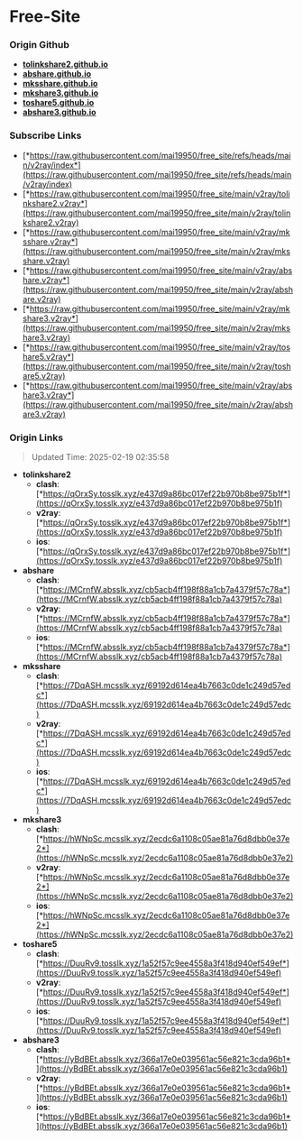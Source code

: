 # Free-Site

### Origin Github

- [**tolinkshare2.github.io**](https://github.com/tolinkshare2/tolinkshare2.github.io)
- [**abshare.github.io**](https://github.com/abshare/abshare.github.io)
- [**mksshare.github.io**](https://github.com/mksshare/mksshare.github.io)
- [**mkshare3.github.io**](https://github.com/mkshare3/mkshare3.github.io)
- [**toshare5.github.io**](https://github.com/toshare5/toshare5.github.io)
- [**abshare3.github.io**](https://github.com/abshare3/abshare3.github.io)

### Subscribe Links

- [*https://raw.githubusercontent.com/mai19950/free_site/refs/heads/main/v2ray/index*](https://raw.githubusercontent.com/mai19950/free_site/refs/heads/main/v2ray/index)
- [*https://raw.githubusercontent.com/mai19950/free_site/main/v2ray/tolinkshare2.v2ray*](https://raw.githubusercontent.com/mai19950/free_site/main/v2ray/tolinkshare2.v2ray)
- [*https://raw.githubusercontent.com/mai19950/free_site/main/v2ray/mksshare.v2ray*](https://raw.githubusercontent.com/mai19950/free_site/main/v2ray/mksshare.v2ray)
- [*https://raw.githubusercontent.com/mai19950/free_site/main/v2ray/abshare.v2ray*](https://raw.githubusercontent.com/mai19950/free_site/main/v2ray/abshare.v2ray)
- [*https://raw.githubusercontent.com/mai19950/free_site/main/v2ray/mkshare3.v2ray*](https://raw.githubusercontent.com/mai19950/free_site/main/v2ray/mkshare3.v2ray)
- [*https://raw.githubusercontent.com/mai19950/free_site/main/v2ray/toshare5.v2ray*](https://raw.githubusercontent.com/mai19950/free_site/main/v2ray/toshare5.v2ray)
- [*https://raw.githubusercontent.com/mai19950/free_site/main/v2ray/abshare3.v2ray*](https://raw.githubusercontent.com/mai19950/free_site/main/v2ray/abshare3.v2ray)

### Origin Links

> Updated Time: 2025-02-19 02:35:58

- **tolinkshare2**
  - **clash**: [*https://qOrxSy.tosslk.xyz/e437d9a86bc017ef22b970b8be975b1f*](https://qOrxSy.tosslk.xyz/e437d9a86bc017ef22b970b8be975b1f)
  - **v2ray**: [*https://qOrxSy.tosslk.xyz/e437d9a86bc017ef22b970b8be975b1f*](https://qOrxSy.tosslk.xyz/e437d9a86bc017ef22b970b8be975b1f)
  - **ios**: [*https://qOrxSy.tosslk.xyz/e437d9a86bc017ef22b970b8be975b1f*](https://qOrxSy.tosslk.xyz/e437d9a86bc017ef22b970b8be975b1f)
- **abshare**
  - **clash**: [*https://MCrnfW.absslk.xyz/cb5acb4ff198f88a1cb7a4379f57c78a*](https://MCrnfW.absslk.xyz/cb5acb4ff198f88a1cb7a4379f57c78a)
  - **v2ray**: [*https://MCrnfW.absslk.xyz/cb5acb4ff198f88a1cb7a4379f57c78a*](https://MCrnfW.absslk.xyz/cb5acb4ff198f88a1cb7a4379f57c78a)
  - **ios**: [*https://MCrnfW.absslk.xyz/cb5acb4ff198f88a1cb7a4379f57c78a*](https://MCrnfW.absslk.xyz/cb5acb4ff198f88a1cb7a4379f57c78a)
- **mksshare**
  - **clash**: [*https://7DqASH.mcsslk.xyz/69192d614ea4b7663c0de1c249d57edc*](https://7DqASH.mcsslk.xyz/69192d614ea4b7663c0de1c249d57edc)
  - **v2ray**: [*https://7DqASH.mcsslk.xyz/69192d614ea4b7663c0de1c249d57edc*](https://7DqASH.mcsslk.xyz/69192d614ea4b7663c0de1c249d57edc)
  - **ios**: [*https://7DqASH.mcsslk.xyz/69192d614ea4b7663c0de1c249d57edc*](https://7DqASH.mcsslk.xyz/69192d614ea4b7663c0de1c249d57edc)
- **mkshare3**
  - **clash**: [*https://hWNpSc.mcsslk.xyz/2ecdc6a1108c05ae81a76d8dbb0e37e2*](https://hWNpSc.mcsslk.xyz/2ecdc6a1108c05ae81a76d8dbb0e37e2)
  - **v2ray**: [*https://hWNpSc.mcsslk.xyz/2ecdc6a1108c05ae81a76d8dbb0e37e2*](https://hWNpSc.mcsslk.xyz/2ecdc6a1108c05ae81a76d8dbb0e37e2)
  - **ios**: [*https://hWNpSc.mcsslk.xyz/2ecdc6a1108c05ae81a76d8dbb0e37e2*](https://hWNpSc.mcsslk.xyz/2ecdc6a1108c05ae81a76d8dbb0e37e2)
- **toshare5**
  - **clash**: [*https://DuuRv9.tosslk.xyz/1a52f57c9ee4558a3f418d940ef549ef*](https://DuuRv9.tosslk.xyz/1a52f57c9ee4558a3f418d940ef549ef)
  - **v2ray**: [*https://DuuRv9.tosslk.xyz/1a52f57c9ee4558a3f418d940ef549ef*](https://DuuRv9.tosslk.xyz/1a52f57c9ee4558a3f418d940ef549ef)
  - **ios**: [*https://DuuRv9.tosslk.xyz/1a52f57c9ee4558a3f418d940ef549ef*](https://DuuRv9.tosslk.xyz/1a52f57c9ee4558a3f418d940ef549ef)
- **abshare3**
  - **clash**: [*https://yBdBEt.absslk.xyz/366a17e0e039561ac56e821c3cda96b1*](https://yBdBEt.absslk.xyz/366a17e0e039561ac56e821c3cda96b1)
  - **v2ray**: [*https://yBdBEt.absslk.xyz/366a17e0e039561ac56e821c3cda96b1*](https://yBdBEt.absslk.xyz/366a17e0e039561ac56e821c3cda96b1)
  - **ios**: [*https://yBdBEt.absslk.xyz/366a17e0e039561ac56e821c3cda96b1*](https://yBdBEt.absslk.xyz/366a17e0e039561ac56e821c3cda96b1)
